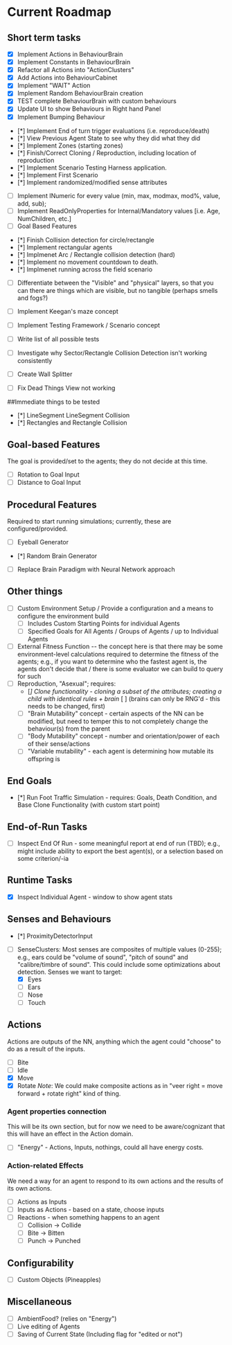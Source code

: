 # Current Roadmap
## Short term tasks
* [x] Implement Actions in BehaviourBrain
* [x] Implement Constants in BehaviourBrain
* [x] Refactor all Actions into "ActionClusters"
* [x] Add Actions into BehaviourCabinet
* [x] Implement "WAIT" Action
* [x] Implement Random BehaviourBrain creation
* [X] TEST complete BehaviourBrain with custom behaviours
* [x] Update UI to show Behaviours in Right hand Panel
* [x] Implement Bumping Behaviour
* [*] Implement End of turn trigger evaluations (i.e. reproduce/death)
* [*] View Previous Agent State to see why they did what they did
* [*] Implement Zones (starting zones)
* [*] Finish/Correct Cloning / Reproduction, including location of reproduction
* [*] Implement Scenario Testing Harness application. 
* [*] Implement First Scenario
* [*] Implement randomized/modified sense attributes
* [ ] Implement INumeric for every value (min, max, modmax, mod%, value, add, sub);
* [ ] Implement ReadOnlyProperties for Internal/Mandatory values [i.e. Age, NumChildren, etc.]
* [ ] Goal Based Features
* [*] Finish Collision detection for circle/rectangle
* [*] Implement rectangular agents
* [*] Implmenet Arc / Rectangle collision detection (hard)
* [*] Implement no movement countdown to death.
* [*] Implmenet running across the field scenario
* [ ] Differentiate between the "Visible" and "physical" layers, so that you can there are things which are visible, but no tangible (perhaps smells and fogs?)
* [ ] Implement Keegan's maze concept
* [ ] Implement Testing Framework / Scenario concept
* [ ] Write list of all possible tests
* [ ] Investigate why Sector/Rectangle Collision Detection isn't working consistently
* [ ] Create Wall Splitter
* [ ] Fix Dead Things View not working


##Immediate things to be tested
* [*] LineSegment LineSegment Collision
* [*] Rectangles and Rectangle Collision


## Goal-based Features
The goal is provided/set to the agents; they do not decide at this time.
* [ ] Rotation to Goal Input
* [ ] Distance to Goal Input

## Procedural Features
Required to start running simulations; currently, these are configured/provided.
* [ ] Eyeball Generator
* [*] Random Brain Generator
* [ ] Replace Brain Paradigm with Neural Network approach

## Other things
* [ ] Custom Environment Setup / Provide a configuration and a means to configure the environment build
   * [ ] Includes Custom Starting Points for individual Agents
   * [ ] Specified Goals for All Agents / Groups of Agents / up to Individual Agents
* [ ] External Fitness Function -- the concept here is that there may be some environment-level calculations required to determine the fitness of the agents; e.g., if you want to determine who the fastest agent is, the agents don't decide that / there is some evaluator we can build to query for such
* [ ] Reproduction, "Asexual"; requires:
   * [*] Clone functionality - cloning a subset of the attributes; creating a child with identical rules + brain* [ ] (brains can only be RNG'd - this needs to be changed, first)
   * [ ] "Brain Mutability" concept - certain aspects of the NN can be modified, but need to temper this to not completely change the behaviour(s) from the parent
   * [ ] "Body Mutability" concept - number and orientation/power of each of their sense/actions
   * [ ] "Variable mutability" - each agent is determining how mutable its offspring is

## End Goals
* [*] Run Foot Traffic Simulation - requires: Goals, Death Condition, and Base Clone Functionality (with custom start point)

## End-of-Run Tasks
* [ ] Inspect End Of Run - some meaningful report at end of run (TBD); e.g., might include ability to export the best agent(s), or a selection based on some criterion/-ia

## Runtime Tasks
* [x] Inspect Individual Agent - window to show agent stats

## Senses and Behaviours
* [*] ProximityDetectorInput
* [ ] SenseClusters: Most senses are composites of multiple values (0-255); e.g., ears could be "volume of sound", "pitch of sound" and "calibre/timbre of sound". This could include some optimizations about detection. Senses we want to target:
   * [x] Eyes
   * [ ] Ears
   * [ ] Nose
   * [ ] Touch

## Actions
Actions are outputs of the NN, anything which the agent could "choose" to do as a result of the inputs.
* [ ] Bite
* [ ] Idle
* [x] Move
* [x] Rotate
_Note_: We could make composite actions as in "veer right = move forward + rotate right" kind of thing.

### Agent properties connection
This will be its own section, but for now we need to be aware/cognizant that this will have an effect in the Action domain.
* [ ] "Energy" - Actions, Inputs, nothings, could all have energy costs.

### Action-related Effects
We need a way for an agent to respond to its own actions and the results of its own actions.
* [ ] Actions as Inputs
* [ ] Inputs as Actions - based on a state, choose inputs
* [ ] Reactions - when something happens to an agent
   * [ ] Collision -> Collide
   * [ ] Bite -> Bitten
   * [ ] Punch -> Punched

## Configurability
* [ ] Custom Objects (Pineapples)

## Miscellaneous
* [ ] AmbientFood? (relies on "Energy")
* [ ] Live editing of Agents
* [ ] Saving of Current State (Including flag for "edited or not")
